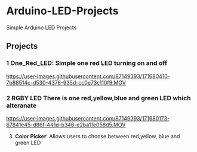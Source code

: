 # Arduino-LED-Projects
Simple Arduino LED Projects

## Projects
### 1 **One_Red_LED**: Simple one red LED turning on and off
https://user-images.githubusercontent.com/87149393/171680410-7b88514c-d530-4378-935d-cc0e73c110f9.MOV

### 2 **RGBY LED** There is one red,yellow,blue and green LED which alteranate 
https://user-images.githubusercontent.com/87149393/171680173-67841e45-d86f-441d-b346-e2ba11e058d5.MOV

3. **Color Picker**: Allows users to choose between red,yellow, blue and green LED




